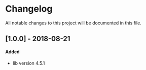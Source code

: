 # Changelog
All notable changes to this project will be documented in this file.

## [1.0.0] - 2018-08-21

#### Added
* lib version 4.5.1